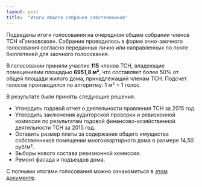 ```yaml
---
layout: post
title:  "Итоги общего собрания собственников"
---
```


Подведены итоги голосования на очередном общем собрании членов ТСН «Гомзовское». Собрание проводилось в форме очно-заочного голосования согласно переданных лично или направленных по почте бюллетеней для заочного голосования.

<!--more-->

В голосовании приняли участие **115** членов ТСН, владеющие помещениями площадью **6951,8 м²**, что составляет более 50% от общей площади жилого дома, принадлежащий членам ТСН. Подсчет голосов производился по алгоритму: 1 м² = 1 голос.

В результате были приняты следующие решения:

* Утвердить годовой отчет о деятельности правления ТСН за 2015 год.
* Утвердить заключения аудиторской проверки и ревизионной комиссии по результатам годовой финансово-хозяйственной деятельности ТСН за 2015 год.
* Оставить размер платы за содержание общего имущества собственников помещении многоквартирного дома в размере 14,50 руб/м².
* Выборы нового состава ревизионной комиссии.
* Ремонт фасада и подъездов дома.

С полными итогами голосования можно ознакомиться в [этом документе](/assets/docs/meeting/results/12.07.2016.pdf).
